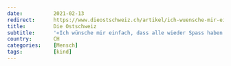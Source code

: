 ```yaml
---
date:          2021-02-13
redirect:      https://www.dieostschweiz.ch/artikel/ich-wuensche-mir-einfach-dass-alle-wieder-spass-haben-am-leben-AWvVLVq
title:         Die Ostschweiz
subtitle:      '«Ich wünsche mir einfach, dass alle wieder Spass haben am Leben»'
country:       CH
categories:    [Mensch]
tags:          [kind]
---
```

